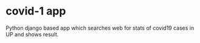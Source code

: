 # covid-1 app
Python django based app which searches web for stats of covid19 cases in UP and shows result.
